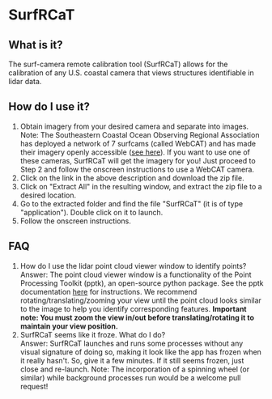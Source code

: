 # SurfRCaT

## What is it?

The surf-camera remote calibration tool (SurfRCaT) allows for the calibration of any U.S. coastal camera that views structures identifiable in lidar data.

## How do I use it?
1) Obtain imagery from your desired camera and separate into images.  
Note: The Southeastern Coastal Ocean Observing Regional Association has deployed a network of 7 surfcams (called WebCAT) and has made their imagery openly accessible ([see here](https://secoora.org/webcat/)). If you want to use one of these cameras, SurfRCaT will get the imagery for you! Just proceed to Step 2 and follow the onscreen instructions to use a WebCAT camera.
2) Click on the link in the above description and download the zip file. 
3) Click on "Extract All" in the resulting window, and extract the zip file to a desired location.
4) Go to the extracted folder and find the file "SurfRCaT" (it is of type "application"). Double click on it to launch.
5) Follow the onscreen instructions. 

## FAQ
1) How do I use the lidar point cloud viewer window to identify points?    
Answer: The point cloud viewer window is a functionality of the Point Processing Toolkit (pptk), an open-source python package. See the pptk documentation [here](https://heremaps.github.io/pptk/viewer.html) for instructions. We recommend rotating/translating/zooming your view until the point cloud looks similar to the image to help you identify corresponding features. **Important note: You must zoom the view in/out before translating/rotating it to maintain your view position.**
2) SurfRCaT seems like it froze. What do I do?  
Answer: SurfRCaT launches and runs some processes without any visual signature of doing so, making it look like the app has frozen when it really hasn't. So, give it a few minutes. If it still seems frozen, just close and re-launch. Note: The incorporation of a spinning wheel (or similar) while background processes run would be a welcome pull request!

